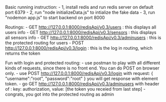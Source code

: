 Basic running instruction: - 1, install redis and run redis server on default port 6379 - 2, run "node initializeData.js" to intialize the fake data - 3, run "nodemon app.js" to start backend on port 8000

Routings: - GET http://127.0.0.1:8000/redisApi/v0.3/users : this displays all users info - GET http://127.0.0.1:8000/redisApi/v0.3/sensors : this displays all sensors info - GET http://127.0.0.1:8000/redisApi/v0.3/adminusers : this is the protected routing for users - POST http://127.0.0.1:8000/redisApi/v0.3/login : this is the log in routing, which returns the token

Fun with login and protected routing: - use postman to play with all different kinds of requests, since there is no front end. You can do POST on browser only. - use POST http://127.0.0.1:8000/redisApi/v0.3/login with request:
{
"username":"root",
"password":"root"
}
you will get response with element token. - go GET http://127.0.0.1:8000/redisApi/v0.3/adminusers with header of : key: authorization, value: [the token you receied from last step] - congrats, you got into the protected routing as admin
